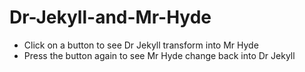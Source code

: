# Dr-Jekyll-and-Mr-Hyde
<ul>
  <li>Click on a button to see Dr Jekyll transform into Mr Hyde</li>
  <li>Press the button again to see Mr Hyde change back into Dr Jekyll</li>
</ul>
